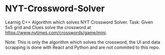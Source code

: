 # NYT-Crossword-Solver
Learnig C++ Algorithm which solves NYT Crossword Solver.
Task: Given 5x5 grid and Clues solve the crossword at https://www.nytimes.com/crosswords/game/mini. 

Note: This is only the algorithm which solves the crossword, the UI and data scrapping is done with React and Python and are not commited to this repo.

